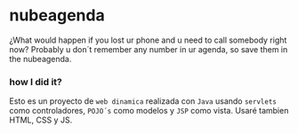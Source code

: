 # nubeagenda
¿What would happen if you lost ur phone and u need to call somebody right now? Probably u don´t remember any number in ur agenda, so save them in the nubeagenda.
### how I did it?
Esto es un proyecto de `web dinamica` realizada con `Java` usando `servlets` como controladores, `POJO´s` como modelos y `JSP` como vista.
Usaré tambien HTML, CSS y JS.
